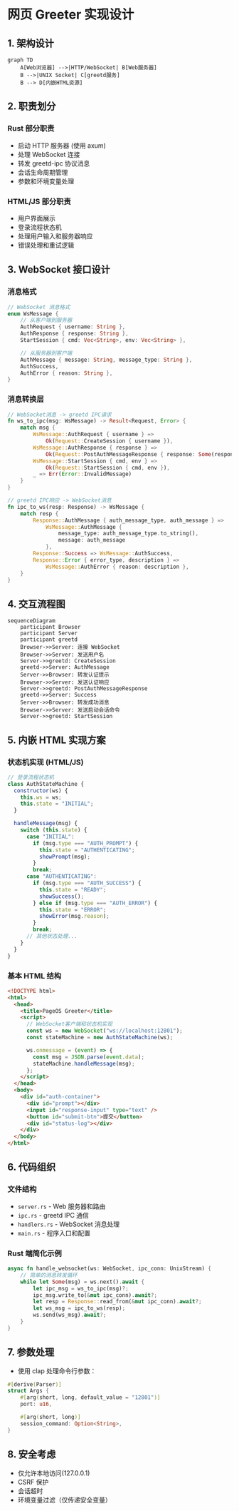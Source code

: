 # 网页 Greeter 实现设计

## 1. 架构设计

```mermaid
graph TD
    A[Web浏览器] -->|HTTP/WebSocket| B[Web服务器]
    B -->|UNIX Socket| C[greetd服务]
    B --> D[内嵌HTML资源]
```

## 2. 职责划分

### Rust 部分职责

- 启动 HTTP 服务器 (使用 axum)
- 处理 WebSocket 连接
- 转发 greetd-ipc 协议消息
- 会话生命周期管理
- 参数和环境变量处理

### HTML/JS 部分职责

- 用户界面展示
- 登录流程状态机
- 处理用户输入和服务器响应
- 错误处理和重试逻辑

## 3. WebSocket 接口设计

### 消息格式

```rust
// WebSocket 消息格式
enum WsMessage {
    // 从客户端到服务器
    AuthRequest { username: String },
    AuthResponse { response: String },
    StartSession { cmd: Vec<String>, env: Vec<String> },

    // 从服务器到客户端
    AuthMessage { message: String, message_type: String },
    AuthSuccess,
    AuthError { reason: String },
}
```

### 消息转换层

```rust
// WebSocket消息 -> greetd IPC请求
fn ws_to_ipc(msg: WsMessage) -> Result<Request, Error> {
    match msg {
        WsMessage::AuthRequest { username } =>
            Ok(Request::CreateSession { username }),
        WsMessage::AuthResponse { response } =>
            Ok(Request::PostAuthMessageResponse { response: Some(response) }),
        WsMessage::StartSession { cmd, env } =>
            Ok(Request::StartSession { cmd, env }),
        _ => Err(Error::InvalidMessage)
    }
}

// greetd IPC响应 -> WebSocket消息
fn ipc_to_ws(resp: Response) -> WsMessage {
    match resp {
        Response::AuthMessage { auth_message_type, auth_message } =>
            WsMessage::AuthMessage {
                message_type: auth_message_type.to_string(),
                message: auth_message
            },
        Response::Success => WsMessage::AuthSuccess,
        Response::Error { error_type, description } =>
            WsMessage::AuthError { reason: description },
    }
}
```

## 4. 交互流程图

```mermaid
sequenceDiagram
    participant Browser
    participant Server
    participant greetd
    Browser->>Server: 连接 WebSocket
    Browser->>Server: 发送用户名
    Server->>greetd: CreateSession
    greetd->>Server: AuthMessage
    Server->>Browser: 转发认证提示
    Browser->>Server: 发送认证响应
    Server->>greetd: PostAuthMessageResponse
    greetd->>Server: Success
    Server->>Browser: 转发成功消息
    Browser->>Server: 发送启动会话命令
    Server->>greetd: StartSession
```

## 5. 内嵌 HTML 实现方案

### 状态机实现 (HTML/JS)

```javascript
// 登录流程状态机
class AuthStateMachine {
  constructor(ws) {
    this.ws = ws;
    this.state = "INITIAL";
  }

  handleMessage(msg) {
    switch (this.state) {
      case "INITIAL":
        if (msg.type === "AUTH_PROMPT") {
          this.state = "AUTHENTICATING";
          showPrompt(msg);
        }
        break;
      case "AUTHENTICATING":
        if (msg.type === "AUTH_SUCCESS") {
          this.state = "READY";
          showSuccess();
        } else if (msg.type === "AUTH_ERROR") {
          this.state = "ERROR";
          showError(msg.reason);
        }
        break;
      // 其他状态处理...
    }
  }
}
```

### 基本 HTML 结构

```html
<!DOCTYPE html>
<html>
  <head>
    <title>PageOS Greeter</title>
    <script>
      // WebSocket客户端和状态机实现
      const ws = new WebSocket("ws://localhost:12801");
      const stateMachine = new AuthStateMachine(ws);

      ws.onmessage = (event) => {
        const msg = JSON.parse(event.data);
        stateMachine.handleMessage(msg);
      };
    </script>
  </head>
  <body>
    <div id="auth-container">
      <div id="prompt"></div>
      <input id="response-input" type="text" />
      <button id="submit-btn">提交</button>
      <div id="status-log"></div>
    </div>
  </body>
</html>
```

## 6. 代码组织

### 文件结构

- `server.rs` - Web 服务器和路由
- `ipc.rs` - greetd IPC 通信
- `handlers.rs` - WebSocket 消息处理
- `main.rs` - 程序入口和配置

### Rust 端简化示例

```rust
async fn handle_websocket(ws: WebSocket, ipc_conn: UnixStream) {
    // 简单的消息转发循环
    while let Some(msg) = ws.next().await {
        let ipc_msg = ws_to_ipc(msg)?;
        ipc_msg.write_to(&mut ipc_conn).await?;
        let resp = Response::read_from(&mut ipc_conn).await?;
        let ws_msg = ipc_to_ws(resp);
        ws.send(ws_msg).await?;
    }
}
```

## 7. 参数处理

- 使用 clap 处理命令行参数：

```rust
#[derive(Parser)]
struct Args {
    #[arg(short, long, default_value = "12801")]
    port: u16,

    #[arg(short, long)]
    session_command: Option<String>,
}
```

## 8. 安全考虑

- 仅允许本地访问(127.0.0.1)
- CSRF 保护
- 会话超时
- 环境变量过滤（仅传递安全变量）
